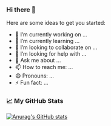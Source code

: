 ### Hi there 👋

Here are some ideas to get you started:

- 🔭 I’m currently working on ...
- 🌱 I’m currently learning ...
- 👯 I’m looking to collaborate on ...
- 🤔 I’m looking for help with ...
- 💬 Ask me about ...
- 📫 How to reach me: ...
- 😄 Pronouns: ...
- ⚡ Fun fact: ...


### 📈 My GitHub Stats
[![Anurag's GitHub stats](https://github-readme-stats.vercel.app/api?username=iwtkings&show_icons=true)](https://github.com/anuraghazra/github-readme-stats)
